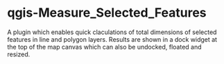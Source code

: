 # qgis-Measure_Selected_Features
A plugin which enables quick claculations of total dimensions of selected features in line and polygon layers.
Results are shown in a dock widget at the top of the map canvas which can also be undocked, floated and resized.
